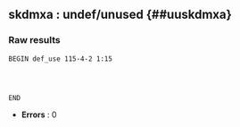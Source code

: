 ## skdmxa : undef/unused {##uuskdmxa}
### Raw results


~~~
BEGIN def_use 115-4-2 1:15




END
~~~

* **Errors** : 0

